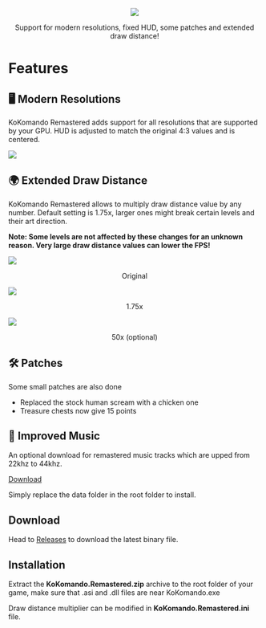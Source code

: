 ﻿<p align="center"><img src=https://i.imgur.com/pXiaFCd.png></p>

<p style="text-align: center">Support for modern resolutions, fixed HUD, some patches and extended draw distance!</p>

# Features

## 🖥 Modern Resolutions

KoKomando Remastered adds support for all resolutions that are supported by your GPU. HUD is adjusted to match the original
4:3 values and is centered.

![](https://i.imgur.com/v4Db33E.jpg)


## 🌍 Extended Draw Distance

KoKomando Remastered allows to multiply draw distance value by any number. Default setting is 1.75x, larger ones
might break certain levels and their art direction.

**Note: Some levels are not affected by these changes for an unknown reason. Very large draw distance values can lower the FPS!**

![](https://i.imgur.com/H1Iqpi0.jpg)
<p style="text-align: center">Original</p>

![](https://i.imgur.com/ZftWQ7h.jpg)
<p style="text-align: center">1.75x</p>

![](https://i.imgur.com/6PEMMeJ.jpg)
<p style="text-align: center">50x (optional)</p>

## 🛠️ Patches
Some small patches are also done


- Replaced the stock human scream with a chicken one
- Treasure chests now give 15 points

## 🎵 Improved Music

An optional download for remastered music tracks which are upped from 22khz to 44khz.

[Download](https://github.com/ermaccer/KoKomando.Remastered/releases)

Simply replace the data folder in the root folder to install.

## Download

Head to [Releases](https://github.com/ermaccer/KoKomando.Remastered/releases) to download the latest binary file.

## Installation

Extract the **KoKomando.Remastered.zip** archive to the root folder of your game, make sure that .asi and .dll files are near
KoKomando.exe

Draw distance multiplier can be modified in **KoKomando.Remastered.ini** file.